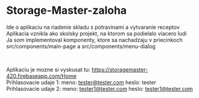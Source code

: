 # Storage-Master-zaloha
Ide o aplikaciu na riadenie skladu s potravinami a vytvaranie receptov<br>
Aplikacia vznikla ako skolsky projekt, na ktorom sa podielalo viacero ludi </br>
Ja som implementoval komponenty, ktore sa nachadzaju v priecinkoch src/components/main-page a src/components/menu-dialog </br>

</br>

Aplikaciu je mozne si vyskusat tu: https://storagemaster-420.firebaseapp.com/Home <br>
Prihlasovacie udaje 1: meno: tester@tester.com heslo: tester <br>
Prihlasovacie udaje 2: meno: tester1@tester.com heslo: tester1@tester.com
